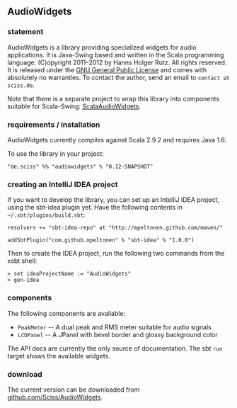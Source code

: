 ## AudioWidgets

### statement

AudioWidgets is a library providing specialized widgets for audio applications. It is Java-Swing based and written in the Scala programming language. (C)opyright 2011&ndash;2012 by Hanns Holger Rutz. All rights reserved. It is released under the [GNU General Public License](http://github.com/Sciss/AudioWidgets/blob/master/licenses/AudioWidgets-License.txt) and comes with absolutely no warranties. To contact the author, send an email to `contact at sciss.de`.

Note that there is a separate project to wrap this library into components suitable for Scala-Swing: [ScalaAudioWidgets](http://github.com/Sciss/ScalaAudioWidgets).

### requirements / installation

AudioWidgets currently compiles against Scala 2.9.2 and requires Java 1.6.

To use the library in your project:

    "de.sciss" %% "audiowidgets" % "0.12-SNAPSHOT"

### creating an IntelliJ IDEA project

If you want to develop the library, you can set up an IntelliJ IDEA project, using the sbt-idea plugin yet. Have the following contents in `~/.sbt/plugins/build.sbt`:

    resolvers += "sbt-idea-repo" at "http://mpeltonen.github.com/maven/"
    
    addSbtPlugin("com.github.mpeltonen" % "sbt-idea" % "1.0.0")

Then to create the IDEA project, run the following two commands from the xsbt shell:

    > set ideaProjectName := "AudioWidgets"
    > gen-idea

### components

The following components are available:

 - `PeakMeter` -- A dual peak and RMS meter suitable for audio signals
 - `LCDPanel` -- A JPanel with bevel border and glossy background color

The API docs are currently the only source of documentation. The sbt `run` target shows the available widgets.

### download

The current version can be downloaded from [github.com/Sciss/AudioWidgets](http://github.com/Sciss/AudioWidgets).
